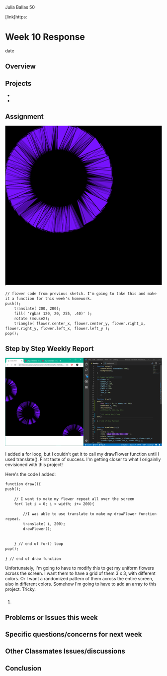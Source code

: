 Julia Ballas 50

[link]https:

# Week 10 Response

date

## Overview

## Projects

- 
- 

## Assignment

![original flower code](original_flower_code.PNG)
```JS
// flower code from previous sketch. I'm going to take this and make it a function for this week's homework.
push();
    translate( 200, 200);
    fill( 'rgba( 120, 20, 255, .40)' );
    rotate (mouseX);
    triangle( flower.center_x, flower.center_y, flower.right_x, flower.right_y, flower.left_x, flower.left_y );
pop();
```

## Step by Step Weekly Report

![drawFlower function repeats](more_flower_function.PNG)

I added a for loop, but I couldn't get it to call my drawFlower function until I used translate(). First taste of success. I'm getting closer to what I origainlly envisioned with this project!

Here's the code I added:

```JS
function draw(){
push();

    // I want to make my flower repeat all over the screen
    for( let i = 0; i < width; i+= 200){

        //I was able to use translate to make my drawFlower function repeat.
        translate( i, 200);
        drawFlower();
    

    } // end of for() loop
pop();

} // end of draw function
```

Unfortunately, I'm going to have to modify this to get my uniform flowers across the screen. I want them to have a grid of them 3 x 3, with different colors. Or I want a randomized pattern of them across the entire screen, also in different colors. Somehow I'm going to have to add an array to this project. Tricky.

### 

1. 

## Problems or Issues this week

## Specific questions/concerns for next week

## Other Classmates Issues/discussions


## Conclusion
